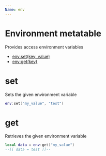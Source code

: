 ```yaml
---
Name: env
---
```


# Environment metatable

Provides access environment variables

- [env:set(key, value)](#set)
- [env:get(key)](#get)

# set

Sets the given environment variable

```lua
env:set("my_value", "test")
```

# get

Retrieves the given environment variable

```lua
local data = env:get("my_value")
--[[ data = test ]]--
```